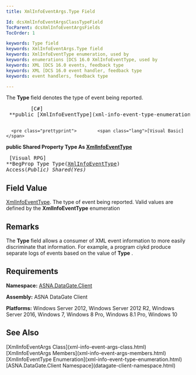 ```yaml
---
title: XmlInfoEventArgs.Type Field

Id: dcsXmlInfoEventArgsClassTypeField
TocParent: dcsXmlInfoEventArgsFields
TocOrder: 1

keywords: Type field
keywords: XmlInfoEventArgs.Type field
keywords: XmlInfoEventType enumeration, used by
keywords: enumerations [DCS 16.0 XmlInfoEventType, used by
keywords: XML [DCS 16.0 events, feedback type
keywords: XML [DCS 16.0 event handler, feedback type
keywords: event handlers, feedback type

---
```


The **Type** field denotes the type of event being reported.
<pre class="prettyprint">        <span class="lang">[C#]</span>
 **public [XmlInfoEventType](xml-info-event-type-enumeration.html) Type** 
      </pre>
      <pre class="prettyprint">        <span class="lang">[Visual Basic] </span>
 **public Shared Property Type As [XmlInfoEventType](xml-info-event-type-enumeration.html)** 
      </pre>
      <pre class="prettyprint">        <span class="lang">[Visual RPG]</span>
 **BegProp Type Type([XmlInfoEventType](xml-info-event-type-enumeration.html)) Access(*Public) Shared(*Yes)** 
      </pre>

## Field Value

[XmlInfoEventType](xml-info-event-type-enumeration.html). The type of event being reported. Valid values are defined by the **XmlInfoEventType** enumeration
## Remarks

The **Type** field allows a consumer of XML event information to more easily discriminate that information. For example, a program ciykd produce separate logs of events based on the value of **Type** .
## Requirements

**Namespace:** [ASNA.DataGate.Client](datagate-client-namespace.html) 

**Assembly:** ASNA DataGate Client

**Platforms:** Windows Server 2012, Windows Server 2012 R2, Windows Server 2016, Windows 7, Windows 8 Pro, Windows 8.1 Pro, Windows 10
## See Also

<dl />
      [XmlInfoEventArgs Class](xml-info-event-args-class.html)
      <br />
      [XmlInfoEventArgs Members](xml-info-event-args-members.html)
      <br />
      [XmlInfoEventType Enumeration](xml-info-event-type-enumeration.html)
      <br />
      [ASNA.DataGate.Client Namespace](datagate-client-namespace.html)

